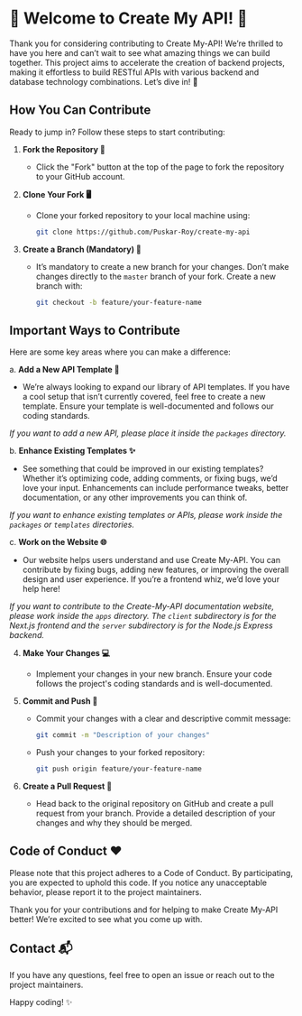 # 🎉 Welcome to Create My API! 🎉

Thank you for considering contributing to Create My-API! We’re thrilled to have you here and can’t wait to see what amazing things we can build together. This project aims to accelerate the creation of backend projects, making it effortless to build RESTful APIs with various backend and database technology combinations. Let’s dive in! 🚀

## How You Can Contribute

Ready to jump in? Follow these steps to start contributing:

1. **Fork the Repository 🍴**
   - Click the "Fork" button at the top of the page to fork the repository to your GitHub account.

2. **Clone Your Fork 🖥️**
   - Clone your forked repository to your local machine using:
     ```bash
     git clone https://github.com/Puskar-Roy/create-my-api
     ```

3. **Create a Branch (Mandatory) 🌿**
   - It’s mandatory to create a new branch for your changes. Don’t make changes directly to the `master` branch of your fork. Create a new branch with:
     ```bash
     git checkout -b feature/your-feature-name
     ```

## Important Ways to Contribute

Here are some key areas where you can make a difference:

a. **Add a New API Template 📄**
   - We’re always looking to expand our library of API templates. If you have a cool setup that isn’t currently covered, feel free to create a new template. Ensure your template is well-documented and follows our coding standards.

   *If you want to add a new API, please place it inside the `packages` directory.*

b. **Enhance Existing Templates ✨**
   - See something that could be improved in our existing templates? Whether it’s optimizing code, adding comments, or fixing bugs, we’d love your input. Enhancements can include performance tweaks, better documentation, or any other improvements you can think of.

   *If you want to enhance existing templates or APIs, please work inside the `packages` or `templates` directories.*

c. **Work on the Website 🌐**
   - Our website helps users understand and use Create My-API. You can contribute by fixing bugs, adding new features, or improving the overall design and user experience. If you’re a frontend whiz, we’d love your help here!

   *If you want to contribute to the Create-My-API documentation website, please work inside the `apps` directory. The `client` subdirectory is for the Next.js frontend and the `server` subdirectory is for the Node.js Express backend.*

4. **Make Your Changes 💻**
   - Implement your changes in your new branch. Ensure your code follows the project's coding standards and is well-documented.

5. **Commit and Push 🚢**
   - Commit your changes with a clear and descriptive commit message:
     ```bash
     git commit -m "Description of your changes"
     ```
   - Push your changes to your forked repository:
     ```bash
     git push origin feature/your-feature-name
     ```

6. **Create a Pull Request 🔄**
   - Head back to the original repository on GitHub and create a pull request from your branch. Provide a detailed description of your changes and why they should be merged.

## Code of Conduct ❤️

Please note that this project adheres to a Code of Conduct. By participating, you are expected to uphold this code. If you notice any unacceptable behavior, please report it to the project maintainers.

Thank you for your contributions and for helping to make Create My-API better! We’re excited to see what you come up with.

## Contact 📬

If you have any questions, feel free to open an issue or reach out to the project maintainers.

Happy coding! ✨
